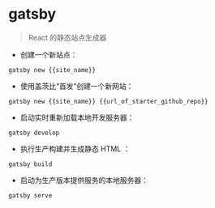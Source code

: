 # gatsby

> React 的静态站点生成器

- 创建一个新站点：

`gatsby new {{site_name}}`

- 使用盖茨比“首发”创建一个新网站：

`gatsby new {{site_name}} {{url_of_starter_github_repo}}`

- 启动实时重新加载本地开发服务器：

`gatsby develop`

- 执行生产构建并生成静态 HTML ：

`gatsby build`

- 启动为生产版本提供服务的本地服务器：

`gatsby serve`

[#]: contributors: ([潘潘])